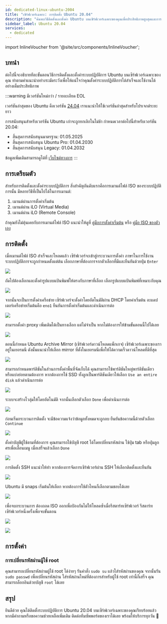 ```yaml
---
id: dedicated-linux-ubuntu-2004
title: "เซิร์ฟเวอร์เฉพาะ: การติดตั้ง Ubuntu 20.04"
description: "ค้นพบวิธีติดตั้งและตั้งค่า Ubuntu บนเซิร์ฟเวอร์เฉพาะของคุณเพื่อประสิทธิภาพสูงสุดและการสนับสนุนระยะยาว → เรียนรู้เพิ่มเติมตอนนี้"
sidebar_label: Ubuntu 20.04
services:
  - dedicated
---
```


import InlineVoucher from '@site/src/components/InlineVoucher';

## บทนำ

ต่อไปนี้จะอธิบายทีละขั้นตอนวิธีการติดตั้งและตั้งค่าระบบปฏิบัติการ Ubuntu บนเซิร์ฟเวอร์เฉพาะของคุณ ทำตามคำแนะนำอย่างระมัดระวังเพื่อให้แน่ใจว่าคุณตั้งค่าระบบปฏิบัติการได้สำเร็จและใช้งานได้อย่างเต็มประสิทธิภาพ



:::warning มีเวอร์ชันใหม่กว่า / รายละเอียด EOL

เวอร์ชันล่าสุดของ Ubuntu คือเวอร์ชัน [24.04](dedicated-linux-ubuntu.md) เราแนะนำให้ใช้เวอร์ชันล่าสุดสำหรับโปรเจกต์ระยะยาว

การสนับสนุนสำหรับเวอร์ชัน Ubuntu เก่าจะถูกยกเลิกในไม่ช้า กำหนดเวลาต่อไปนี้สำหรับเวอร์ชัน 20.04:

- สิ้นสุดการสนับสนุนมาตรฐาน: 01.05.2025
- สิ้นสุดการสนับสนุน Ubuntu Pro: 01.04.2030
- สิ้นสุดการสนับสนุน Legacy: 01.04.2032

ข้อมูลเพิ่มเติมสามารถดูได้ที่ [เว็บไซต์ทางการ](https://ubuntu.com/about/release-cycle)
:::


<InlineVoucher />

## การเตรียมตัว

สำหรับการติดตั้งและตั้งค่าระบบปฏิบัติการ สิ่งสำคัญอันดับแรกคือการเมานต์ไฟล์ ISO ของระบบปฏิบัติการนั้น มีหลายวิธีที่เป็นไปได้ในการเมานต์:

1. เมานต์ผ่านการตั้งค่าเริ่มต้น
2. เมานต์ผ่าน iLO (Virtual Media)
3. เมานต์ผ่าน iLO (Remote Console)

ถ้าคุณยังไม่คุ้นเคยกับการเมานต์ไฟล์ ISO แนะนำให้ดูที่ [คู่มือการตั้งค่าเริ่มต้น](dedicated-setup.md) หรือ [คู่มือ ISO ของตัวเอง](dedicated-iso.md)



## การติดตั้ง

เมื่อเมานต์ไฟล์ ISO สำเร็จและโหลดแล้ว เซิร์ฟเวอร์จะเข้าสู่กระบวนการตั้งค่า ภาษาในการใช้งานระบบปฏิบัติการจะถูกกำหนดตั้งแต่ต้น เลือกภาษาที่ต้องการจากตัวเลือกที่มีและยืนยันด้วยปุ่ม `Enter`

![](https://screensaver01.zap-hosting.com/index.php/s/yrHMNzstM23XZH6/preview)

ถัดไปต้องเลือกและตั้งค่ารูปแบบแป้นพิมพ์ให้ตรงกับภาษาที่เลือก เลือกรูปแบบแป้นพิมพ์ที่เหมาะกับคุณ

![](https://screensaver01.zap-hosting.com/index.php/s/x9kYGEWS5fy7Wjp/preview)

จากนั้นจะเป็นการตั้งค่าเครือข่าย เซิร์ฟเวอร์จะตั้งค่าโดยอัตโนมัติผ่าน DHCP โดยค่าเริ่มต้น อะแดปเตอร์เครือข่ายเริ่มต้นคือ `eno1` ยืนยันการตั้งค่าเริ่มต้นและดำเนินการต่อ

![](https://screensaver01.zap-hosting.com/index.php/s/6mr5kAKJQ39iJt5/preview)

สามารถตั้งค่า proxy เพิ่มเติมได้เป็นทางเลือก แต่ไม่จำเป็น หากไม่ต้องการให้ข้ามขั้นตอนนี้ไปได้เลย

![](https://screensaver01.zap-hosting.com/index.php/s/tz97Ee8ZQkxAGGb/preview)

ตอนนี้กำหนด Ubuntu Archive Mirror (เซิร์ฟเวอร์ดาวน์โหลดแพ็กเกจ) เซิร์ฟเวอร์เฉพาะของเราอยู่ในเยอรมนี ดังนั้นแนะนำให้เลือก mirror ที่ตั้งในเยอรมนีเพื่อให้ได้ความเร็วดาวน์โหลดที่ดีที่สุด

![](https://screensaver01.zap-hosting.com/index.php/s/xNknNyWAbd5DnsZ/preview)

สามารถกำหนดพาร์ติชันในส่วนการตั้งค่าพื้นที่จัดเก็บได้ คุณสามารถใช้พาร์ติชันใหญ่พาร์ติชันเดียว หรือแบ่งย่อยตามต้องการ หากต้องการใช้ SSD ทั้งลูกเป็นพาร์ติชันเดียวให้เลือก `Use an entire disk` แล้วดำเนินการต่อ

![](https://screensaver01.zap-hosting.com/index.php/s/2dJ9oeMGjpWn6cZ/preview)

ระบบจะสร้างโวลุ่มให้โดยอัตโนมัติ จากนั้นเลือกตัวเลือก `Done` เพื่อดำเนินการต่อ

![](https://screensaver01.zap-hosting.com/index.php/s/WXfzt57Rtm2SQLD/preview)

ก่อนเริ่มกระบวนการติดตั้ง จะมีข้อความแจ้งว่าข้อมูลทั้งหมดจะถูกลบ ยืนยันข้อความนี้ด้วยตัวเลือก `Continue`

![](https://screensaver01.zap-hosting.com/index.php/s/L3YcGNbYWpMmaDj/preview)

ตั้งค่าบัญชีผู้ใช้ตามที่ต้องการ คุณสามารถใช้บัญชี root ได้โดยเปลี่ยนรหัสผ่าน ใช้ปุ่ม tab หรือปุ่มลูกศรเพื่อเลื่อนเมนู เมื่อเสร็จแล้วเลือก `Done`

![](https://screensaver01.zap-hosting.com/index.php/s/mqrjmF2ZmA2Qj9z/preview)

การติดตั้ง SSH แนะนำให้ทำ หากต้องการจัดการเซิร์ฟเวอร์ผ่าน SSH ให้เลือกติดตั้งและยืนยัน

![](https://screensaver01.zap-hosting.com/index.php/s/Xz3zzMdZ6C523ip/preview)

Ubuntu มี snaps เริ่มต้นให้เลือก หากต้องการใช้ตัวไหนก็เลือกตามชอบได้เลย

![](https://screensaver01.zap-hosting.com/index.php/s/wcGiSwX935jXeex/preview)

เพื่อจบกระบวนการ ต้องถอด ISO ออกเพื่อป้องกันไม่ให้โหลดซ้ำเมื่อรีสตาร์ทเซิร์ฟเวอร์ รีสตาร์ทเซิร์ฟเวอร์หนึ่งครั้งเพื่อจบขั้นตอน

![](https://screensaver01.zap-hosting.com/index.php/s/SzrxCtJTx2S8Nef/preview)



![](https://screensaver01.zap-hosting.com/index.php/s/x3BRLSepSDFnYGA/preview)



## การตั้งค่า



### การเปลี่ยนรหัสผ่านผู้ใช้ root

คุณสามารถเปลี่ยนรหัสผ่านผู้ใช้ root ได้ง่ายๆ รันคำสั่ง `sudo su` แล้วใส่รหัสผ่านของคุณ จากนั้นรัน `sudo passwd` เพื่อเปลี่ยนรหัสผ่าน ใส่รหัสผ่านใหม่ที่ต้องการสำหรับผู้ใช้ root เท่านี้ก็เสร็จ คุณสามารถล็อกอินด้วยบัญชี `root` ได้เลย



## สรุป

ยินดีด้วย คุณได้ติดตั้งระบบปฏิบัติการ Ubuntu 20.04 บนเซิร์ฟเวอร์เฉพาะของคุณเรียบร้อยแล้ว หากมีคำถามหรือขอความช่วยเหลือเพิ่มเติม ติดต่อทีมซัพพอร์ตของเราได้เลย พร้อมให้บริการทุกวัน 🙂






<InlineVoucher />